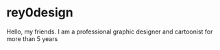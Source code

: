 # rey0design
Hello, my friends. I am a professional graphic designer and cartoonist for more than 5 years
